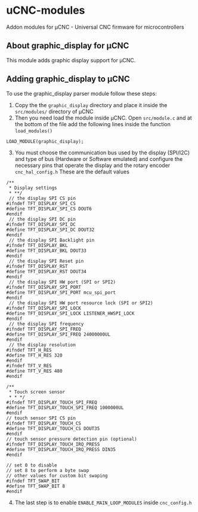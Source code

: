 # uCNC-modules

Addon modules for µCNC - Universal CNC firmware for microcontrollers

## About graphic_display for µCNC

This module adds graphic display support for µCNC.

## Adding graphic_display to µCNC

To use the graphic_display parser module follow these steps:

1. Copy the the `graphic_display` directory and place it inside the `src/modules/` directory of µCNC
2. Then you need load the module inside µCNC. Open `src/module.c` and at the bottom of the file add the following lines inside the function `load_modules()`

```
LOAD_MODULE(graphic_display);
```

3. You must choose the communication bus used by the display (SPI/I2C) and type of bus (Hardware or Software emulated) and configure the necessary pins that operate the display and the rotary encoder `cnc_hal_config.h`
These are the default values

```
/**
 * Display settings
 * **/
 // the display SPI CS pin
#ifndef TFT_DISPLAY_SPI_CS
#define TFT_DISPLAY_SPI_CS DOUT6
#endif
 // the display SPI DC pin
#ifndef TFT_DISPLAY_SPI_DC
#define TFT_DISPLAY_SPI_DC DOUT32
#endif
 // the display SPI Backlight pin
#ifndef TFT_DISPLAY_BKL
#define TFT_DISPLAY_BKL DOUT33
#endif
 // the display SPI Reset pin
#ifndef TFT_DISPLAY_RST
#define TFT_DISPLAY_RST DOUT34
#endif
 // the display SPI HW port (SPI or SPI2)
#ifndef TFT_DISPLAY_SPI_PORT
#define TFT_DISPLAY_SPI_PORT mcu_spi_port
#endif
 // the display SPI HW port resource lock (SPI or SPI2)
#ifndef TFT_DISPLAY_SPI_LOCK
#define TFT_DISPLAY_SPI_LOCK LISTENER_HWSPI_LOCK
#endif
 // the display SPI frequency
#ifndef TFT_DISPLAY_SPI_FREQ
#define TFT_DISPLAY_SPI_FREQ 24000000UL
#endif
 // the display resolution
#ifndef TFT_H_RES
#define TFT_H_RES 320
#endif
#ifndef TFT_V_RES
#define TFT_V_RES 480
#endif

/**
 * Touch screen sensor
 * * */
#ifndef TFT_DISPLAY_TOUCH_SPI_FREQ
#define TFT_DISPLAY_TOUCH_SPI_FREQ 1000000UL
#endif
// touch sensor SPI CS pin
#ifndef TFT_DISPLAY_TOUCH_CS
#define TFT_DISPLAY_TOUCH_CS DOUT35
#endif
// touch sensor pressure detection pin (optional)
#ifndef TFT_DISPLAY_TOUCH_IRQ_PRESS
#define TFT_DISPLAY_TOUCH_IRQ_PRESS DIN35
#endif

// set 0 to disable
// set 8 to perform a byte swap
// other values for custom bit swaping
#ifndef TFT_SWAP_BIT
#define TFT_SWAP_BIT 8
#endif
```

4. The last step is to enable `ENABLE_MAIN_LOOP_MODULES` inside `cnc_config.h`
